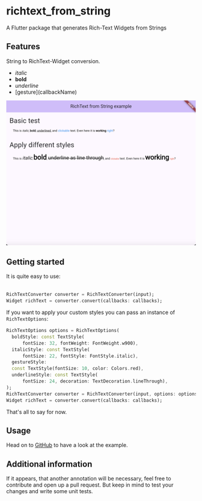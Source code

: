 # richtext_from_string
A Flutter package that generates Rich-Text Widgets from Strings

## Features

String to RichText-Widget conversion.

- *italic*
- **bold**
- _underline_
- \[gesture\]\(callbackName\)

![Shows a preview of the functionality that is available.](./richtext_from_string/assets/preview.png "Package Preview Image")


## Getting started

It is quite easy to use:

```dart

RichTextConverter converter = RichTextConverter(input);
Widget richText = converter.convert(callbacks: callbacks);
```

If you want to apply your custom styles you can pass an instance of `RichTextOptions`:

```dart
RichTextOptions options = RichTextOptions(
  boldStyle: const TextStyle(
      fontSize: 32, fontWeight: FontWeight.w900),
  italicStyle: const TextStyle(
      fontSize: 22, fontStyle: FontStyle.italic),
  gestureStyle:
  const TextStyle(fontSize: 10, color: Colors.red),
  underlineStyle: const TextStyle(
      fontSize: 24, decoration: TextDecoration.lineThrough),
);
RichTextConverter converter = RichTextConverter(input, options: options);
Widget richText = converter.convert(callbacks: callbacks);
```
That's all to say for now.

## Usage

Head on to [GitHub]() to have a look at the example.

## Additional information

If it appears, that another annotation will be necessary, feel free to contribute and open up
a pull request. But keep in mind to test your changes and write some unit tests.